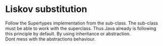 # Liskov substitution
Follow the Supertypes implementation from the sub-class.
The sub-class must be able to work with the superclass.
Thus Java already is following this principle by default.
By using inheritance or abstraction.<br>
Dont mess with the abstractions behaviour.
